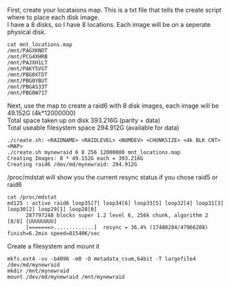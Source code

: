 First, create your locataions map. This is a txt file that tells the create script where to place each disk image. \
I have a 8 disks, so I have 8 locations. Each image will be on a seperate physical disk.
```
cat mnt_locations.map
/mnt/PAGXKNDT
/mnt/PCG4XHRB
/mnt/PAJXH1LT
/mnt/PAKY5VGT
/mnt/PBG0XTDT
/mnt/PBG0YBUT
/mnt/PBGAS33T
/mnt/PBG0W71T
```

Next, use the map to create a raid6 with 8 disk images, each image will be 49.152G (4k*12000000) \
Total space taken up on disk 393.216G (parity + data) \
Total useable filesystem space 294.912G (available for data)
```
./create.sh: <RAIDNAME> <RAIDLEVEL> <NUMDEV> <CHUNKSIZE> <4k BLK CNT> <MAP>
./create.sh mynewraid 6 8 256 12000000 mnt_locations.map
Creating Images: 8 * 49.152G each = 393.216G
Creating raid6 /dev/md/mynewraid: 294.912G
```

/proc/mdstat will show you the current resync status if you chose raid5 or raid6
```
cat /proc/mdstat
md125 : active raid6 loop35[7] loop34[6] loop33[5] loop32[4] loop31[3] loop30[2] loop29[1] loop28[0]
      287797248 blocks super 1.2 level 6, 256k chunk, algorithm 2 [8/8] [UUUUUUUU]
      [=======>.............]  resync = 36.4% (17480284/47966208) finish=6.2min speed=81540K/sec
```

Create a filesystem and mount it
```
mkfs.ext4 -vv -b4096 -m0 -O metadata_csum,64bit -T largefile4 /dev/md/mynewraid
mkdir /mnt/mynewraid
mount /dev/md/mynewraid /mnt/mynewraid
```
